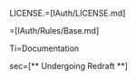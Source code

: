 LICENSE.=[IAuth/LICENSE.md]

=[IAuth/Rules/Base.md]

Ti=Documentation

sec=[** Undergoing Redraft **]